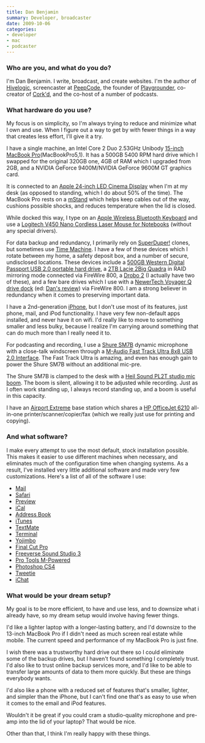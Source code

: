 ```yaml
---
title: Dan Benjamin
summary: Developer, broadcaster
date: 2009-10-06
categories:
- developer
- mac
- podcaster
---
```


### Who are you, and what do you do?

I'm Dan Benjamin. I write, broadcast, and create websites. I'm the author of [Hivelogic](http://hivelogic.com/ "Dan's website."), screencaster at [PeepCode](http://peepcode.com "High intensity screencasts."), the founder of [Playgrounder](http://playgrounder.com/ "A web magazine for the best in kids' stuff."), co-creator of [Cork'd](http://corkd.com/ "A social network for wine aficionados."), and the co-host of a number of podcasts.

### What hardware do you use?

My focus is on simplicity, so I'm always trying to reduce and minimize what I own and use. When I figure out a way to get by with fewer things in a way that creates less effort, I'll give it a try.

I have a single machine, an Intel Core 2 Duo 2.53GHz Unibody [15-inch MacBook Pro][macbook-pro](MacBookPro5,1). It has a 500GB 5400 RPM hard drive which I swapped for the original 320GB one, 4GB of RAM which I upgraded from 2GB, and a NVIDIA GeForce 9400M/NVIDIA GeForce 9600M GT graphics card.

It is connected to an [Apple 24-inch LED Cinema Display][cinema-display] when I'm at my desk (as opposed to standing, which I do about 50% of the time). The MacBook Pro rests on a [mStand][] which helps keep cables out of the way, cushions possible shocks, and reduces temperature when the lid is closed.

While docked this way, I type on an [Apple Wireless Bluetooth Keyboard][keyboard] and use a [Logitech V450 Nano Cordless Laser Mouse for Notebooks][v450-nano] (without any special drivers).

For data backup and redundancy, I primarily rely on [SuperDuper!][superduper] clones, but sometimes use [Time Machine][time-machine]. I have a few of these devices which I rotate between my home, a safety deposit box, and a number of secure, undisclosed locations. These devices include a [500GB Western Digital Passport USB 2.0 portable hard drive][my-passport-essential], a [2TB Lacie 2Big Quadra][2big-quadra] in RAID mirroring mode connected via FireWire 800, a [Drobo 2][drobo] (I actually have two of these), and a few bare drives which I use with a [NewerTech Voyager Q drive dock][voyager-q] (ed: [Dan's review](http://hivelogic.com/articles/newertech-voyager-q-review/ "Dan's review of the Voyager Q dock.")) via FireWire 800. I am a strong believer in redundancy when it comes to preserving important data.

I have a 2nd-generation [iPhone][iphone-3g], but I don't use most of its features, just phone, mail, and iPod functionality. I have very few non-default apps installed, and never have it on wifi. I'd really like to move to something smaller and less bulky, because I realize I'm carrying around something that can do much more than I really need it to.

For podcasting and recording, I use a [Shure SM7B][sm7b] dynamic microphone with a close-talk windscreen through a [M-Audio Fast Track Ultra 8x8 USB 2.0 Interface][fast-track-ultra]. The Fast Track Ultra is amazing, and even has enough gain to power the Shure SM7B without an additional mic-pre.

The Shure SM7B is clamped to the desk with a [Heil Sound PL2T studio mic boom][heil-sound-pl2t]. The boom is silent, allowing it to be adjusted while recording. Just as I often work standing up, I always record standing up, and a boom is useful in this capacity.

I have an [Airport Extreme][airport-extreme] base station which shares a [HP OfficeJet 6210][officejet-6210] all-in-one printer/scanner/copier/fax (which we really just use for printing and copying).

### And what software?

I make every attempt to use the most default, stock installation possible. This makes it easier to use different machines when necessary, and eliminates much of the configuration time when changing systems. As a result, I've installed very little additional software and made very few customizations. Here's a list of all of the software I use:

  * [Mail][]
  * [Safari][]
  * [Preview][]
  * [iCal][]
  * [Address Book][address-book]
  * [iTunes][]
  * [TextMate][]
  * [Terminal][]
  * [Yojimbo][]
  * [Final Cut Pro][final-cut-pro]
  * [Freeverse Sound Studio 3][sound-studio]
  * [Pro Tools M-Powered][pro-tools-m-powered]
  * [Photoshop CS4][photoshop]
  * [Tweetie][]
  * [iChat][]

### What would be your dream setup?

My goal is to be more efficient, to have and use less, and to downsize what i already have, so my dream setup would involve having fewer things.

I'd like a lighter laptop with a longer-lasting battery, and I'd downsize to the 13-inch MacBook Pro if I didn't need as much screen real estate while mobile. The current speed and performance of my MacBook Pro is just fine.

I wish there was a trustworthy hard drive out there so I could eliminate some of the backup drives, but I haven't found something I completely trust. I'd also like to trust online backup services more, and I'd like to be able to transfer large amounts of data to them more quickly. But these are things everybody wants.

I'd also like a phone with a reduced set of features that's smaller, lighter, and simpler than the iPhone, but I can't find one that's as easy to use when it comes to the email and iPod features.

Wouldn't it be great if you could cram a studio-quality microphone and pre-amp into the lid of your laptop? That would be nice.

Other than that, I think I'm really happy with these things.

[2big-quadra]: http://web.archive.org/web/20160227173347/http://www.amazon.com:80/LaCie-Quadra-2-Disk-Drive-301432U/dp/B0028NNILU "A 2-bay RAID system."
[address-book]: http://web.archive.org/web/20191014200329/https://support.apple.com/en-us/HT201728 "A contacts application included with Mac OS X."
[airport-extreme]: https://en.wikipedia.org/wiki/AirPort_Extreme "A wireless access point."
[cinema-display]: https://en.wikipedia.org/wiki/Apple_Cinema_Display "An LCD display."
[drobo]: https://en.wikipedia.org/wiki/Drobo "A hardware-based backup system."
[fast-track-ultra]: http://web.archive.org/web/20220509122813/https://www.amazon.com/M-Audio-Fast-Track-Ultra-High-Speed/dp/B000Z8U0IY "A USB 2 audio/MIDI interface."
[final-cut-pro]: https://en.wikipedia.org/wiki/Final_Cut_Pro "A nonlinear video editor."
[heil-sound-pl2t]: https://www.bswusa.com/PageNotFound.aspx?404;http://www.bswusa.com:80/proditem.asp?item=PL2T "A studio microphone boom."
[ical]: https://en.wikipedia.org/wiki/Calendar_(Apple) "The calendar software included with macOS."
[ichat]: https://en.wikipedia.org/wiki/IChat "An AIM/Jabber client included with Mac OS X."
[iphone-3g]: https://en.wikipedia.org/wiki/IPhone_3G "A smartphone."
[itunes]: https://www.apple.com/itunes/ "A jukebox application and online store."
[keyboard]: https://www.apple.com/us/shop/goto/mac/accessories "The keyboard."
[macbook-pro]: https://www.apple.com/macbook-pro/ "A laptop."
[mail]: https://en.wikipedia.org/wiki/Mail_(application) "The default Mac OS X mail client."
[mstand]: https://www.raindesigninc.com/mstand.html "A laptop stand."
[my-passport-essential]: http://web.archive.org/web/20230207075708/https://www.amazon.com/Passport-Portable-External-Drive-Storage/dp/B006Y5UV4A "A portable hard drive."
[officejet-6210]: http://web.archive.org/web/20210411025631/http://www.amazon.com/HP-OfficeJet-6210-All-in-One-Printer/dp/B0002YGLDY "An all-in-one scanner/printer/copier/fax."
[photoshop]: https://www.adobe.com/products/photoshop.html "A bitmap image editor."
[preview]: https://en.wikipedia.org/wiki/Preview_(Mac_OS) "An image viewer included with Mac OS X."
[pro-tools-m-powered]: https://www.avid.com/en/products/Pro-Tools-M-Powered "A version of Pro Tools LE designed to work with M-Audio products."
[safari]: https://www.apple.com/safari/ "A fast web browser."
[sm7b]: http://web.archive.org/web/20190411150954/http://www.shure.com/americas/products/microphones/sm/sm7b-vocal-microphone "A dynamic microphone."
[sound-studio]: https://en.wikipedia.org/wiki/Sound_Studio "A sound editor for the Mac."
[superduper]: https://shirt-pocket.com/SuperDuper/SuperDuperDescription.html "An excellent Mac backup/cloning application."
[terminal]: https://en.wikipedia.org/wiki/Terminal_(OS_X) "A console application included with Mac OS X."
[textmate]: https://macromates.com/ "A text editor for the Mac."
[time-machine]: https://en.wikipedia.org/wiki/Time_Machine_(Mac_OS) "Backup software for the masses, included with Mac OS X 10.5."
[tweetie]: https://en.wikipedia.org/wiki/Tweetie "A Twitter client for the Mac."
[v450-nano]: http://web.archive.org/web/20200611151510/https://www.amazon.com/Logitech-V450-Cordless-Laser-Mouse/dp/B00165XQWW "A cordless laser mouse."
[voyager-q]: https://www.newertech.com/products/voyagerq.php "A hard drive docking system."
[yojimbo]: http://www.barebones.com/products/Yojimbo/ "Data 'bucket' software for the Mac."
